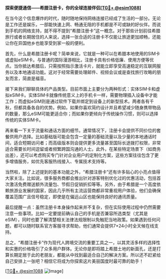 **探索便捷通信——希腊注册卡，你的全球连接伴侣[[TG💪+ @esim1088](https://t.me/s/esim1088)]**

在当今这个信息爆炸的时代，随时随地保持网络连接已经成了生活的一部分。无论是工作还是娱乐，一部能快速上网、畅通无阻的手机都是不可或缺的好伙伴。而说到手机的网络支持，就不得不提到“希腊注册卡”这一概念。对于那些计划前往希腊旅行或者长期居住的人来说，选择一张合适的注册卡不仅能让旅途更加顺畅，还能让你在异国他乡也能享受到家一般的便利。

首先，什么是希腊注册卡呢？简单来说，它就是一种可以在希腊本地使用的SIM卡或虚拟eSIM卡。与普通的国际漫游相比，注册卡具有价格低廉、使用方便等优点。当你抵达希腊后，只需按照指示激活卡片，就能立即享受高速稳定的互联网服务以及本地通话功能。这对于经常需要处理邮件、视频会议或是查找旅行攻略的朋友而言，简直是福音。

接下来我们聊聊具体的产品类型。目前市面上主要分为两种形式：实体SIM卡和虚拟eSIM卡。实体SIM卡就像传统意义上的手机卡一样，需要物理插入设备中才能工作；而虚拟eSIM则是通过软件下载并绑定到设备上的新型技术。两者各有千秋，但都具备各自的优势。例如，如果你喜欢简约设计并且希望减少随身携带物品的数量，那么eSIM可能更适合你；而如果你更倾向于传统操作习惯，则可以选择传统的实体SIM卡。

再来看一下关于流量和通话方面的细节。通常情况下，注册卡会提供不同价位的套餐供用户选择。比如基础版可能会包含一定量的基础流量以及少量的本地通话时间，适合短期访问者；而高级版本则会提供更多流量甚至国际长途拨打权限，非常适合需要长时间逗留或者频繁跨国沟通的人士。此外，在某些特定场景下（如商务出差），还可以考虑购买专门针对企业用户的定制化方案，这些方案往往包含了更多增值服务，如优先客服热线接入、专属技术支持等。

当然啦，除了上述提到的基本功能之外，“希腊注册卡”还有许多贴心的小亮点值得大家关注。比如说，很多服务商都会推出针对游客特别优化过的优惠活动，包括首次激活免费赠送额外流量包、节假日促销折扣等等。另外，由于希腊是一个高度依赖旅游业发展的国家，因此几乎所有主流运营商都非常重视用户体验，他们会确保覆盖范围广且信号稳定，即使是在偏远山区也能保持良好的通讯质量。

最后提醒一点：虽然注册卡本身操作起来并不复杂，但在实际使用过程中仍然需要注意一些事项。比如一定要提前确认自己的手机是否兼容所选类型（尤其是eSIM），同时也要了解清楚相关法律法规限制以免触犯当地政策。如果遇到任何问题，都可以随时联系官方客服寻求帮助，他们通常会提供7×24小时全天候在线支持。

总之，“希腊注册卡”作为现代人跨境交流的重要工具之一，以其灵活多样的选择性和实惠的价格吸引了众多用户群体。无论你是即将踏上希腊土地的新面孔，还是打算长期定居于此的老朋友，都能从中找到最适合自己的解决方案。所以还不赶紧给自己安排上一张吧？相信它将成为你探索这片美丽国度时最可靠的助手！

[[TG💪+ @esim1088](https://t.me/s/esim1088) ![Image](https://i.postimg.cc/4NQfJmqS/Snipaste-2025-05-13-00-14-12.png)]